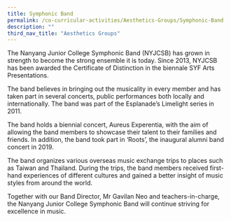 ```yaml
---
title: Symphonic Band
permalink: /co-curricular-activities/Aesthetics-Groups/Symphonic-Band
description: ""
third_nav_title: "Aesthetics Groups"
---
```

The Nanyang Junior College Symphonic Band (NYJCSB) has grown in strength to become the strong ensemble it is today. Since 2013, NYJCSB has been awarded the Certificate of Distinction in the biennale SYF Arts Presentations.

The band believes in bringing out the musicality in every member and has taken part in several concerts, public performances both locally and internationally. The band was part of the Esplanade’s Limelight series in 2011.

The band holds a biennial concert, Aureus Experentia, with the aim of allowing the band members to showcase their talent to their families and friends. In addition, the band took part in ‘Roots’, the inaugural alumni band concert in 2019.

The band organizes various overseas music exchange trips to places such as Taiwan and Thailand. During the trips, the band members received first-hand experiences of different cultures and gained a better insight of music styles from around the world.

Together with our Band Director, Mr Gavilan Neo and teachers-in-charge, the Nanyang Junior College Symphonic Band will continue striving for excellence in music.
